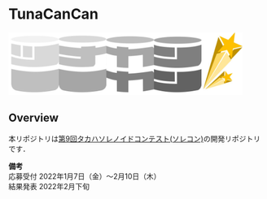 # TunaCanCan
<img src="img/logo.jpg" width="460">

## Overview
本リポジトリは[第9回タカハソレノイドコンテスト(ソレコン)](https://www.takaha.co.jp/co/solcon/)の開発リポジトリです．

**備考**  
応募受付 2022年1月7日（金）〜2月10日（木）  
結果発表 2022年2月下旬
